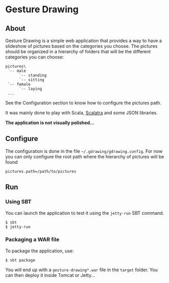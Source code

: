 # Gesture Drawing

## About

Gesture Drawing is a simple web application that provides a way to have a slideshow of pictures based on the categories you choose.
The pictures should be organized in a hierarchy of folders that will be the different categories you can choose:

    pictures\
     `-- male
          `-- standing
          `-- sitting
     `-- female
          `-- laying
     ...

See the Configuration section to know how to configure the pictures path.

It was mainly done to play with Scala, [Scalatra](https://github.com/scalatra/scalatra) and some JSON libraries.

**The application is not visually polished...**

## Configure

The configuration is done in the file `~/.gdrawing/gdrawing.config`. For now you can only configure the root path where the hierarchy of pictures will be found

    pictures.path=/path/to/pictures

## Run

### Using SBT

You can launch the application to test it using the `jetty-run` SBT command.

    $ sbt
    $ jetty-run

### Packaging a WAR file

To package the application, use:

    $ sbt package

You will end up with a `gesture-drawing*.war` file in the `target` folder. You can then deploy it inside Tomcat or Jetty...


